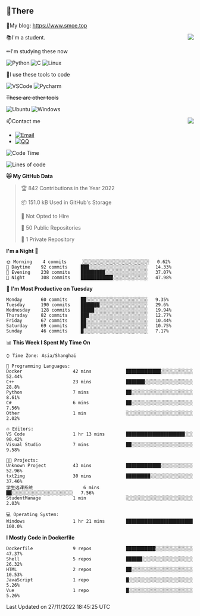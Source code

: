 
## 👏There

📰My blog: https://www.smoe.top

<img align="right" src="https://github-readme-stats.vercel.app/api/top-langs/?username=AkashiCoin"/>


📚I'm a student.

✏I'm studying these now

![Python](https://img.shields.io/badge/-Python-blue?style=flat-square&logo=Python&logoColor=fff)
![C](https://img.shields.io/badge/-C-585858?style=flat-square&logo=C&logoColor=fff)
![Linux](https://img.shields.io/badge/-Linux-black?style=flat-square&logo=Linux&logoColor=fff)

🔨I use these tools to code

![VSCode](https://img.shields.io/badge/-VSCode-blue?style=flat-square&logo=visualstudiocode&logoColor=fff)
![Pycharm](https://img.shields.io/badge/-Pycharm-green?style=flat-square&logo=pycharm&logoColor=fff)

 ~~These are other tools~~

![Ubuntu](https://img.shields.io/badge/-Ubuntu-orange?style=flat-square&logo=Ubuntu&logoColor=fff)
![Windows](https://img.shields.io/badge/-Windows-blue?style=flat-square&logo=Windows&logoColor=fff)

<img align="right" src="https://github-readme-stats.vercel.app/api?username=AkashiCoin" />


📫Contact me

* [![Email](https://img.shields.io/badge/Email-l1040186796@gmail.com-1?style=social&logoColor=fff)](mailto:l1040186796@gmail.com)
* [![QQ](https://img.shields.io/badge/QQ-1040186796-1?style=social&logoColor=fff)](tencent://AddContact/?fromId=45&fromSubId=1&subcmd=all&uin=1040186796&website=www.oicqzone.com)

<!--START_SECTION:waka-->
![Code Time](http://img.shields.io/badge/Code%20Time-334%20hrs%209%20mins-blue)

![Lines of code](https://img.shields.io/badge/From%20Hello%20World%20I%27ve%20Written-5%20Thousand%20lines%20of%20code-blue)

**🐱 My GitHub Data** 

> 🏆 842 Contributions in the Year 2022
 > 
> 📦 151.0 kB Used in GitHub's Storage 
 > 
> 🚫 Not Opted to Hire
 > 
> 📜 50 Public Repositories 
 > 
> 🔑 1 Private Repository 
 > 
**I'm a Night 🦉** 

```text
🌞 Morning    4 commits      ░░░░░░░░░░░░░░░░░░░░░░░░░   0.62% 
🌆 Daytime    92 commits     ███░░░░░░░░░░░░░░░░░░░░░░   14.33% 
🌃 Evening    238 commits    █████████░░░░░░░░░░░░░░░░   37.07% 
🌙 Night      308 commits    ████████████░░░░░░░░░░░░░   47.98%

```
📅 **I'm Most Productive on Tuesday** 

```text
Monday       60 commits     ██░░░░░░░░░░░░░░░░░░░░░░░   9.35% 
Tuesday      190 commits    ███████░░░░░░░░░░░░░░░░░░   29.6% 
Wednesday    128 commits    █████░░░░░░░░░░░░░░░░░░░░   19.94% 
Thursday     82 commits     ███░░░░░░░░░░░░░░░░░░░░░░   12.77% 
Friday       67 commits     ██░░░░░░░░░░░░░░░░░░░░░░░   10.44% 
Saturday     69 commits     ██░░░░░░░░░░░░░░░░░░░░░░░   10.75% 
Sunday       46 commits     █░░░░░░░░░░░░░░░░░░░░░░░░   7.17%

```


📊 **This Week I Spent My Time On** 

```text
⌚︎ Time Zone: Asia/Shanghai

💬 Programming Languages: 
Docker                   42 mins             █████████████░░░░░░░░░░░░   52.44% 
C++                      23 mins             ███████░░░░░░░░░░░░░░░░░░   28.8% 
Python                   7 mins              ██░░░░░░░░░░░░░░░░░░░░░░░   8.61% 
C#                       6 mins              ██░░░░░░░░░░░░░░░░░░░░░░░   7.56% 
Other                    1 min               ░░░░░░░░░░░░░░░░░░░░░░░░░   2.02%

🔥 Editors: 
VS Code                  1 hr 13 mins        ██████████████████████░░░   90.42% 
Visual Studio            7 mins              ██░░░░░░░░░░░░░░░░░░░░░░░   9.58%

🐱‍💻 Projects: 
Unknown Project          43 mins             █████████████░░░░░░░░░░░░   52.96% 
txt2img                  30 mins             █████████░░░░░░░░░░░░░░░░   37.46% 
学生选课系统                   6 mins              ██░░░░░░░░░░░░░░░░░░░░░░░   7.56% 
StudentManage            1 min               ░░░░░░░░░░░░░░░░░░░░░░░░░   2.03%

💻 Operating System: 
Windows                  1 hr 21 mins        █████████████████████████   100.0%

```

**I Mostly Code in Dockerfile** 

```text
Dockerfile               9 repos             ███████████░░░░░░░░░░░░░░   47.37% 
Shell                    5 repos             ██████░░░░░░░░░░░░░░░░░░░   26.32% 
HTML                     2 repos             ██░░░░░░░░░░░░░░░░░░░░░░░   10.53% 
JavaScript               1 repo              █░░░░░░░░░░░░░░░░░░░░░░░░   5.26% 
Vue                      1 repo              █░░░░░░░░░░░░░░░░░░░░░░░░   5.26%

```



 Last Updated on 27/11/2022 18:45:25 UTC
<!--END_SECTION:waka-->
